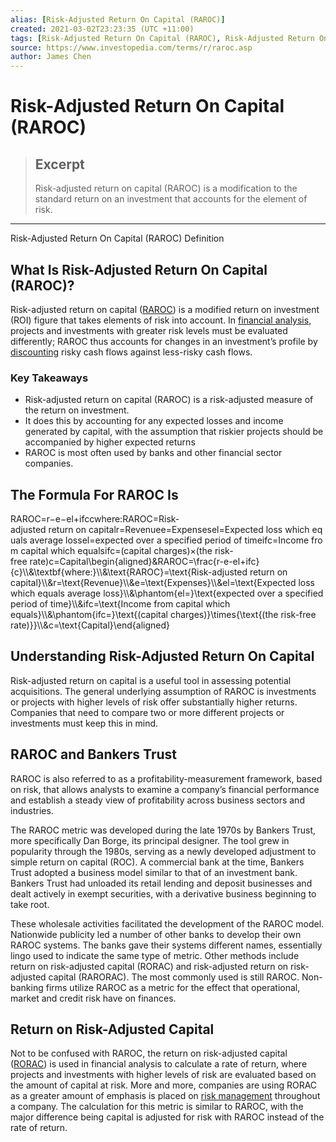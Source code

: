 ```yaml
---
alias: [Risk-Adjusted Return On Capital (RAROC)]
created: 2021-03-02T23:23:35 (UTC +11:00)
tags: [Risk-Adjusted Return On Capital (RAROC), Risk-Adjusted Return On Capital (RAROC) Definition]
source: https://www.investopedia.com/terms/r/raroc.asp
author: James Chen
---
```


# Risk-Adjusted Return On Capital (RAROC)

> ## Excerpt
> Risk-adjusted return on capital (RAROC) is a modification to the standard return on an investment that accounts for the element of risk.

---

Risk-Adjusted Return On Capital (RAROC) Definition
## What Is Risk-Adjusted Return On Capital (RAROC)?

Risk-adjusted return on capital ([RAROC](https://www.investopedia.com/terms/r/riskadjustedreturn.asp)) is a modified return on investment (ROI) figure that takes elements of risk into account. In [financial analysis](https://www.investopedia.com/terms/f/financial-analysis.asp), projects and investments with greater risk levels must be evaluated differently; RAROC thus accounts for changes in an investment’s profile by [discounting](https://www.investopedia.com/terms/d/discounting.asp) risky cash flows against less-risky cash flows.

### Key Takeaways

-   Risk-adjusted return on capital (RAROC) is a risk-adjusted measure of the return on investment.
-   It does this by accounting for any expected losses and income generated by capital, with the assumption that riskier projects should be accompanied by higher expected returns
-   RAROC is most often used by banks and other financial sector companies.

## The Formula For RAROC Is

RAROC\=r−e−el+ifccwhere:RAROC\=Risk-adjusted return on capitalr\=Revenuee\=Expensesel\=Expected loss which equals average lossel\=expected over a specified period of timeifc\=Income from capital which equalsifc\=(capital charges)×(the risk-free rate)c\=Capital\\begin{aligned}&RAROC=\\frac{r-e-el+ifc}{c}\\\\&\\textbf{where:}\\\\&\\text{RAROC}=\\text{Risk-adjusted return on capital}\\\\&r=\\text{Revenue}\\\\&e=\\text{Expenses}\\\\&el=\\text{Expected loss which equals average loss}\\\\&\\phantom{el=}\\text{expected over a specified period of time}\\\\&ifc=\\text{Income from capital which equals}\\\\&\\phantom{ifc=}\\text{(capital charges)}\\times{\\text{(the risk-free rate)}}\\\\&c=\\text{Capital}\\end{aligned}

## Understanding Risk-Adjusted Return On Capital

Risk-adjusted return on capital is a useful tool in assessing potential acquisitions. The general underlying assumption of RAROC is investments or projects with higher levels of risk offer substantially higher returns. Companies that need to compare two or more different projects or investments must keep this in mind.

## RAROC and Bankers Trust

RAROC is also referred to as a profitability-measurement framework, based on risk, that allows analysts to examine a company’s financial performance and establish a steady view of profitability across business sectors and industries.

The RAROC metric was developed during the late 1970s by Bankers Trust, more specifically Dan Borge, its principal designer. The tool grew in popularity through the 1980s, serving as a newly developed adjustment to simple return on capital (ROC). A commercial bank at the time, Bankers Trust adopted a business model similar to that of an investment bank. Bankers Trust had unloaded its retail lending and deposit businesses and dealt actively in exempt securities, with a derivative business beginning to take root.

These wholesale activities facilitated the development of the RAROC model. Nationwide publicity led a number of other banks to develop their own RAROC systems. The banks gave their systems different names, essentially lingo used to indicate the same type of metric. Other methods include return on risk-adjusted capital (RORAC) and risk-adjusted return on risk-adjusted capital (RARORAC). The most commonly used is still RAROC. Non-banking firms utilize RAROC as a metric for the effect that operational, market and credit risk have on finances.

## Return on Risk-Adjusted Capital

Not to be confused with RAROC, the return on risk-adjusted capital ([RORAC](https://www.investopedia.com/terms/r/rorac.asp)) is used in financial analysis to calculate a rate of return, where projects and investments with higher levels of risk are evaluated based on the amount of capital at risk. More and more, companies are using RORAC as a greater amount of emphasis is placed on [risk management](https://www.investopedia.com/terms/r/riskmanagement.asp) throughout a company. The calculation for this metric is similar to RAROC, with the major difference being capital is adjusted for risk with RAROC instead of the rate of return.
